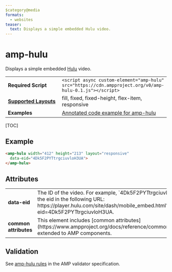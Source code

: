 ```yaml
---
$category@media
formats:
  - websites
teaser:
  text: Displays a simple embedded Hulu video.
---
```

<!---
Copyright 2016 The AMP HTML Authors. All Rights Reserved.

Licensed under the Apache License, Version 2.0 (the "License");
you may not use this file except in compliance with the License.
You may obtain a copy of the License at

      http://www.apache.org/licenses/LICENSE-2.0

Unless required by applicable law or agreed to in writing, software
distributed under the License is distributed on an "AS-IS" BASIS,
WITHOUT WARRANTIES OR CONDITIONS OF ANY KIND, either express or implied.
See the License for the specific language governing permissions and
limitations under the License.
-->

# amp-hulu

Displays a simple embedded <a href="http://www.hulu.com">Hulu</a> video.

<table>
  <tr>
    <td width="40%"><strong>Required Script</strong></td>
    <td><code>&lt;script async custom-element="amp-hulu" src="https://cdn.ampproject.org/v0/amp-hulu-0.1.js">&lt;/script></code></td>
  </tr>
  <tr>
    <td class="col-fourty"><strong><a href="https://www.ampproject.org/docs/guides/responsive/control_layout.html">Supported Layouts</a></strong></td>
    <td>fill, fixed, fixed-height, flex-item, responsive</td>
  </tr>
  <tr>
    <td width="40%"><strong>Examples</strong></td>
    <td><a href="https://ampbyexample.com/components/amp-hulu/">Annotated code example for amp-hulu</a></td>
  </tr>
</table>

[TOC]

## Example

```html
<amp-hulu width="412" height="213" layout="responsive"
  data-eid="4Dk5F2PYTtrgciuvloH3UA">
</amp-hulu>
```

## Attributes

<table class="ad-m-table-listing">
  <tr>
    <td width="40%"><strong>data-eid</strong></td>
    <td>The ID of the video. For example, `4Dk5F2PYTtrgciuvloH3UA` is the eid in the following URL: https://player.hulu.com/site/dash/mobile_embed.html?eid=4Dk5F2PYTtrgciuvloH3UA.</td>
  </tr>
  <tr>
    <td width="40%"><strong>common attributes</strong></td>
    <td>This element includes [common attributes](https://www.ampproject.org/docs/reference/common_attributes) extended to AMP components.</td>
  </tr>
</table>


## Validation

See [amp-hulu rules](https://github.com/ampproject/amphtml/blob/master/extensions/amp-hulu/validator-amp-hulu.protoascii) in the AMP validator specification.
